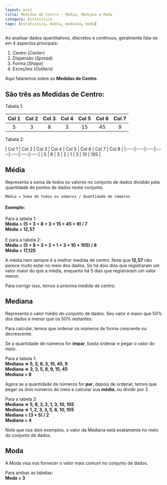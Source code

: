 ```yaml
---
layout: post
title: Medidas de Centro - Média, Mediana e Moda
category: Estatística
tags: [estatistica, média, mediana, moda]
---
```


Ao analisar dados quantitativos, discretos e contínuos, geralmente fala-se em 4 aspectos principais:
1. Centro (_Center_)
2. Dispersão (_Spread_)
3. Forma (_Shape_)
4. Exceções (_Outliers_)

Aqui falaremos sobre as **Medidas de Centro**.

## São três as Medidas de Centro:

Tabela 1:

| Col 1 | Col 2 | Col 3 | Col 4 | Col 5 | Col 6 | Col 7 |
|:-----:|:-----:|:-----:|:-----:|:-----:|:-----:|:-----:|
| 5 | 3 | 8 | 3 | 15 | 45 | 9 |

Tabela 2:

| Col 1 | Col 2 | Col 3 | Col 4 | Col 5 | Col 6 | Col 7 | Col 8 |
|:---:|:---:|:---:|:---:|:---:|:---:|:---:|
| 5 | 8 | 3 | 2 | 1 | 3 | 10 | 105 |

## Média

Representa a soma de todos os valores no conjunto de dados dividido pela quantidade de pontos de dados neste conjunto.

`Média = Soma de todos os números / Quantidade de números`

#### Exemplo:

<p class="example">
    Para a tabela 1:<br />
    <b>Média = (5 + 3 + 8 + 3 + 15 + 45 + 9) / 7</b><br />
    <b>Média = 12,57</b><br />
    <br />
    E para a tabela 2:<br />
    <b>Média = (5 + 8 + 3 + 2 + 1 + 3 + 10 + 105) / 8</b><br />
    <b>Média = 17,125</b><br />
</p>

A média nem sempre é a melhor medida de centro. Note que **12,57** não parece muito estar no meio dos dados. Só há dois dias que registraram um valor maior do que a média, enquanto há 5 dias que registraram um valor menor.

Para corrigir isso, temos a próxima medida de centro:  

## Mediana

Representa o valor médio do conjunto de dados. Seu valor é maior que 50% dos dados e menor que os 50% restantes.

Para calcular, temos que ordenar os números de forma crescente ou decrescente.

Se a quantidade de números for **ímpar**, basta ordenar e pegar o valor do meio.

<p class="example">
    Para a tabela 1:<br />
    <b>Mediana => 5, 3, 8, 3, 15, 45, 9</b><br />
    <b>Mediana => 3, 3, 5, 8, 9, 15, 45</b><br />
    <b>Mediana = 8</b><br />
</p>

Agora se a quantidade de números for **par**, depois de ordenar, temos que pegar os dois números do meio e calcular sua **média**, ou dividir por 2.

<p class="example">
    Para a tabela 2:<br />
    <b>Mediana => 5, 8, 3, 2, 1, 3, 10, 105</b><br />
    <b>Mediana => 1, 2, 3, 3, 5, 8, 10, 105</b><br />
    <b>Mediana = (3 + 5) / 2</b><br />
    <b>Mediana = 4</b><br />
</p>

Note que nos dois exemplos, o valor da Mediana está exatamente no meio do conjunto de dados.

## Moda

A Moda visa nos fornecer o valor mais comum no conjunto de dados.

<p class="example">
    Para ambas as tabelas:<br />
    <b>Moda = 3</b><br />
</p>